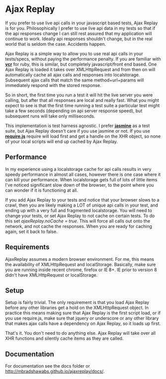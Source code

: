 # Ajax Replay

If you prefer to use live api calls in your javascript based tests, Ajax Replay is for you.  Philosophically I prefer to use live api data in my tests so that if the api responses change I can still rest assured that my application will continue to work.  Ideally api responses shouldn't change, but in the real world that is seldom the case.  Accidents happen.

Ajax Replay is a simple way to allow you to use real api calls in your tests/specs, without paying the performance penalty.  If you are familiar with **[vcr](https://github.com/vcr/vcr)** for ruby, this is similar, but completely javascript/front end based.  One Ajax Replay is loaded it takes over XMLHttpRequest and from then on will automatically cache all ajax calls and responses into localstorage.  Subsequent ajax calls that match the same method+url+params will immediately respond with the stored response.

So in short, the first time you run a test it will hit the live server you were calling, but after that all responses are local and really fast.  What you might expect to see is that the first time running a test suite a particular test might take a few seconds (depending on api server response speed), but subsequent runs will take only milliseconds.

This implementation is test harness agnostic.  I prefer **[jasmine](http://pivotal.github.io/jasmine/)** as a test suite, but Ajax Replay doesn't care if you use jasmine or not.  If you use **[require.js](http://requirejs.org/)** require will load first and get a handle on the XHR object, so none of your local scripts will end up cached by Ajax Replay.

## Performance

In my experience using a localstorage cache for api calls results in very speedy performance in almost all cases, however there is one case where it can kill your performance.  When localstorage gets full of lots of little items I've noticed significant slow down of the browser, to the point where you can wonder if it is functioning at all.

If you add Ajax Replay to your tests and notice that your browser slows to a crawl, then you are likely making a LOT of unique api calls in your test, and ending up with a very full and fragmented localstorage.  You will need to change your tests, or set Ajax Replay to not cache on certain tests.  To do this set *ajaxReplay.noCache = true*.  This will force all calls out onto the network, and not cache the responses.  When you are ready for caching again, set it back to false.

## Requirements

AjaxReplay assumes a modern browser environment.  For me, this means the availability of XMLHttpRequest and localStorage.  Basically, make sure you are running inside recent chrome, firefox or IE 8+.  IE prior to version 8 didn't have XMLHttpRequest or localStorage.

## Setup

Setup is fairly trivial.  The only requirement is that you load Ajax Replay before any other libraries get a hold on the XMLHttpRequest object.  In practice this means making sure that Ajax Replay is the first script load, or if you use require.js, make sure that jquery or underscore or any other library that makes ajax calls have a dependency on Ajax Replay, so it loads up first.

That's it.  You don't need to do anything else.  Ajax Replay will take over all XHR functions and silently cache items as they are called.

## Documentation

For documentation see the docs folder or http://mbradshawabs.github.io/ajaxreplay/docs/.